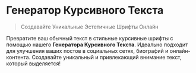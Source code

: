 # Генератор Курсивного Текста

> Создавайте Уникальные Эстетичные Шрифты Онлайн

Превратите ваш обычный текст в стильные курсивные шрифты с помощью нашего **Генератора Курсивного Текста**. Идеально подходит для улучшения ваших постов в социальных сетях, биографий и онлайн-контента. Создавайте уникальный и привлекающий внимание текст, который выделяется!